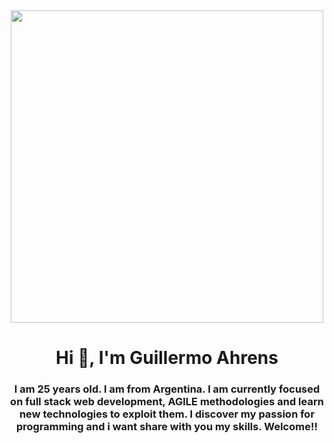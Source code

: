 <div id="header" align="center">
  <img src="https://media3.giphy.com/media/qgQUggAC3Pfv687qPC/giphy.gif?cid=ecf05e47ifnca8m0abueceal69dyvcfzoemqye0pkqz3f697&rid=giphy.gif&ct=g" width="500"/>
</div>

<h1 align="center">Hi 👋, I'm Guillermo Ahrens</h1>

<h3 align="center">I am 25 years old. I am from Argentina. I am currently focused on full stack web development, AGILE methodologies and  learn new technologies to exploit them. I discover my passion for programming and i want share with you my skills. Welcome!!</h3>

